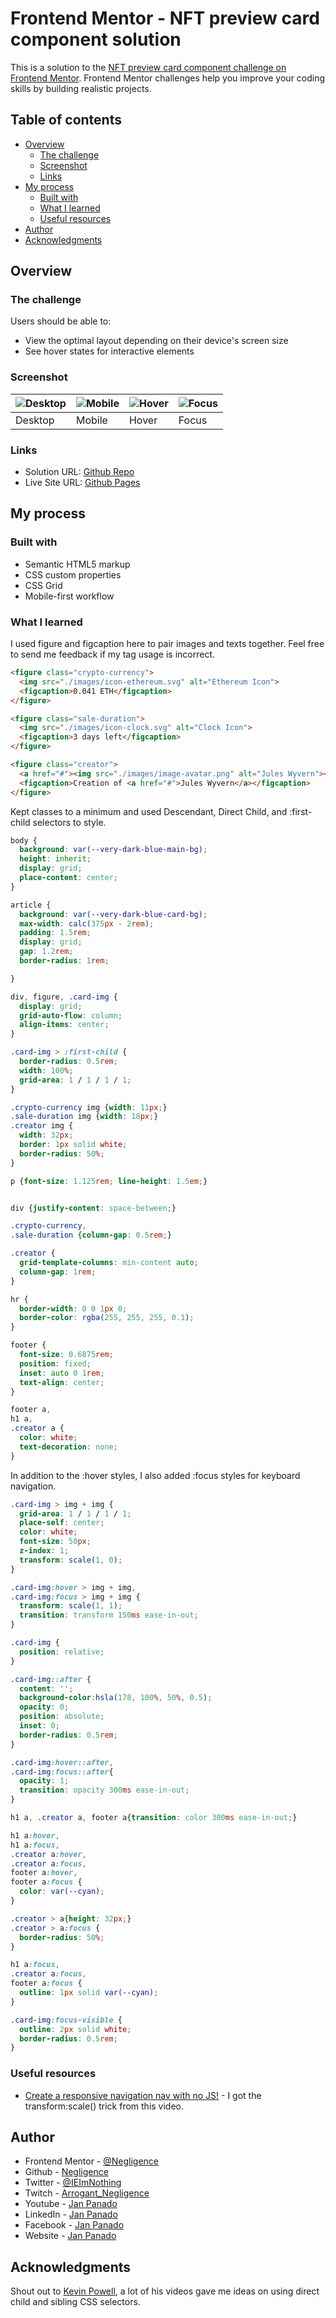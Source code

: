 # Frontend Mentor - NFT preview card component solution

This is a solution to the [NFT preview card component challenge on Frontend Mentor](https://www.frontendmentor.io/challenges/nft-preview-card-component-SbdUL_w0U). Frontend Mentor challenges help you improve your coding skills by building realistic projects. 

## Table of contents

- [Overview](#overview)
  - [The challenge](#the-challenge)
  - [Screenshot](#screenshot)
  - [Links](#links)
- [My process](#my-process)
  - [Built with](#built-with)
  - [What I learned](#what-i-learned)
  - [Useful resources](#useful-resources)
- [Author](#author)
- [Acknowledgments](#acknowledgments)

## Overview

### The challenge

Users should be able to:

- View the optimal layout depending on their device's screen size
- See hover states for interactive elements

### Screenshot

| ![Desktop](./screenshots/desktop.png) | ![Mobile](./screenshots/mobile.png) | ![Hover](./screenshots/hover.png)| ![Focus](./screenshots/focus.png)|
| ------- | -------| -------| ------|
| Desktop | Mobile | Hover  | Focus |

### Links

- Solution URL: [Github Repo](https://github.com/Negligence/nft-preview-card-component.git)
- Live Site URL: [Github Pages](https://negligence.github.io/nft-preview-card-component/)

## My process

### Built with

- Semantic HTML5 markup
- CSS custom properties
- CSS Grid
- Mobile-first workflow

### What I learned
I used figure and figcaption here to pair images and texts together. Feel free to send me feedback if my tag usage is incorrect.

```html
<figure class="crypto-currency">
  <img src="./images/icon-ethereum.svg" alt="Ethereum Icon">
  <figcaption>0.041 ETH</figcaption>
</figure>

<figure class="sale-duration">
  <img src="./images/icon-clock.svg" alt="Clock Icon">
  <figcaption>3 days left</figcaption>
</figure>

<figure class="creator">
  <a href="#"><img src="./images/image-avatar.png" alt="Jules Wyvern"></a>
  <figcaption>Creation of <a href="#">Jules Wyvern</a></figcaption>
</figure>
```

Kept classes to a minimum and used Descendant, Direct Child, and :first-child selectors to style.

```css
body {
  background: var(--very-dark-blue-main-bg);
  height: inherit;
  display: grid;
  place-content: center;
}

article {
  background: var(--very-dark-blue-card-bg);
  max-width: calc(375px - 2rem);
  padding: 1.5rem;
  display: grid;
  gap: 1.2rem;
  border-radius: 1rem;

}

div, figure, .card-img {
  display: grid;
  grid-auto-flow: column;
  align-items: center;
}

.card-img > :first-child {
  border-radius: 0.5rem;
  width: 100%;
  grid-area: 1 / 1 / 1 / 1;
}

.crypto-currency img {width: 11px;}
.sale-duration img {width: 18px;}
.creator img {
  width: 32px;
  border: 1px solid white;
  border-radius: 50%;
}

p {font-size: 1.125rem; line-height: 1.5em;}


div {justify-content: space-between;}

.crypto-currency,
.sale-duration {column-gap: 0.5rem;}

.creator {
  grid-template-columns: min-content auto;
  column-gap: 1rem;
}

hr {
  border-width: 0 0 1px 0;
  border-color: rgba(255, 255, 255, 0.1);
}

footer {
  font-size: 0.6875rem;
  position: fixed;
  inset: auto 0 1rem;
  text-align: center;
}

footer a,
h1 a,
.creator a {
  color: white;
  text-decoration: none;
}
```

In addition to the :hover styles, I also added :focus styles for keyboard navigation.

```css
.card-img > img + img {
  grid-area: 1 / 1 / 1 / 1;
  place-self: center;
  color: white;
  font-size: 50px;
  z-index: 1;
  transform: scale(1, 0);
}

.card-img:hover > img + img,
.card-img:focus > img + img {
  transform: scale(1, 1);
  transition: transform 150ms ease-in-out;
}

.card-img {
  position: relative;
}

.card-img::after {
  content: '';
  background-color:hsla(178, 100%, 50%, 0.5);
  opacity: 0;
  position: absolute;
  inset: 0;
  border-radius: 0.5rem;
}

.card-img:hover::after,
.card-img:focus::after{
  opacity: 1;
  transition: opacity 300ms ease-in-out;
}

h1 a, .creator a, footer a{transition: color 300ms ease-in-out;}

h1 a:hover,
h1 a:focus,
.creator a:hover,
.creator a:focus,
footer a:hover,
footer a:focus {
  color: var(--cyan);
}

.creator > a{height: 32px;}
.creator > a:focus {
  border-radius: 50%;
}

h1 a:focus,
.creator a:focus,
footer a:focus {
  outline: 1px solid var(--cyan);
}

.card-img:focus-visible {
  outline: 2px solid white;
  border-radius: 0.5rem;
}
```

### Useful resources

- [Create a responsive navigation nav with no JS!](https://www.youtube.com/watch?v=8QKOaTYvYUA&t=1718s&ab_channel=KevinPowell) - I got the transform:scale() trick from this video.

## Author

- Frontend Mentor - [@Negligence](https://www.frontendmentor.io/profile/Negligence)
- Github - [Negligence](https://github.com/Negligence)
- Twitter - [@IEImNothing](https://twitter.com/IEImNothing)
- Twitch - [Arrogant_Negligence](https://www.twitch.tv/arrogant_negligence)
- Youtube - [Jan Panado](https://www.youtube.com/channel/UC4ojhHYmkHptu2JpyKtrL-w)
- LinkedIn - [Jan Panado](https://www.linkedin.com/in/janp-09/)
- Facebook - [Jan Panado](https://www.facebook.com/jan.panado)
- Website - [Jan Panado](https://jan-panado.com/)

## Acknowledgments

Shout out to [Kevin Powell](https://www.youtube.com/kepowob), a lot of his videos gave me ideas on using direct child and sibling CSS selectors.
